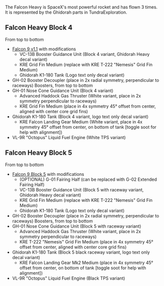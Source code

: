 The Falcon Heavy is SpaceX's most powerful rocket and has flown 3 times. It is represented by the Ghidorah parts in TundraExploration.

## Falcon Heavy Block 4

From top to bottom

* [Falcon 9 v1.1](https://github.com/FlightSimJeronimo/Unofficial-Tundra-Wiki/wiki/Falcon-9#falcon-9-v1.1) with modifications
  * VC-13B Booster Guidance Unit (Block 4 variant, Ghidorah Heavy decal variant)
  * KRE Grid Fin Medium (replace with KRE T-222 "Nemesis" Grid Fin Medium)
  * Ghidorah K1-180 Tank (Logo text only decal variant)
* GH-02 Booster Decoupler (place in 2x radial symmetry, perpendicular to raceways)
Boosters, from top to bottom
* GH-01 Nose Cone Guidance Unit (Block 4 variant)
  * Advanced Haddock Gas Thruster (White variant, place in 2x symmetry perpendicular to raceways)
  * KRE Grid Fin Medium (place in 4x symmetry 45° offset from center, aligned with center core grid fins)
* Ghidorah K1-180 Tank (Block 4 variant, logo text only decal variant)
  * KRE Falcon Landing Gear Medium (White variant, place in 4x symmetry 45° offset from center, on bottom of tank [toggle soot for help with alignment])
* VL-9R "Octopus" Liquid Fuel Engine (White TPS variant)

## Falcon Heavy Block 5

From top to bottom

* [Falcon 9 Block 5](https://github.com/FlightSimJeronimo/Unofficial-Tundra-Wiki/wiki/Falcon-9#falcon-9-block-5) with modifications
  * (OPTIONAL) G-01 Fairing Half (can be replaced with G-02 Extended Fairing Half)
  * VC-13B Booster Guidance Unit (Block 5 with raceway variant, Ghidorah Heavy decal variant)
  * KRE Grid Fin Medium (replace with KRE T-222 "Nemesis" Grid Fin Medium)
  * Ghidorah K1-180 Tank (Logo text only decal variant)
* GH-02 Booster Decoupler (place in 2x radial symmetry, perpendicular to raceways)
Boosters, from top to bottom
* GH-01 Nose Cone Guidance Unit (Block 5 with raceway variant)
  * Advanced Haddock Gas Thruster (White variant, place in 2x symmetry perpendicular to raceways)
  * KRE T-222 "Nemesis" Grid Fin Medium (place in 4x symmetry 45° offset from center, aligned with center core grid fins)
* Ghidorah K1-180 Tank (Block 5 black raceway variant, logo text only decal variant)
  * KRE Falcon Landing Gear Mk2 Medium (place in 4x symmetry 45° offset from center, on bottom of tank [toggle soot for help with alignment])
* VL-9R "Octopus" Liquid Fuel Engine (Black TPS variant)